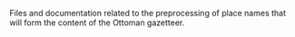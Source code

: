 Files and documentation related to the preprocessing of place names that will form the content of the Ottoman gazetteer.
